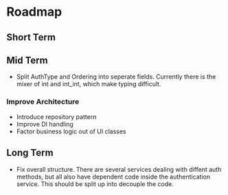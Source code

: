 # Roadmap

## Short Term

## Mid Term
- Split AuthType and Ordering into seperate fields. Currently there is the mixer of int and int_int, which make typing difficult.

### Improve Architecture

- Introduce repository pattern
- Improve DI handling
- Factor business logic out of UI classes

## Long Term
- Fix overall structure. There are several services dealing with diffent auth methods, but all also have dependent code inside the 
  authentication service. This should be split up into decouple the code.